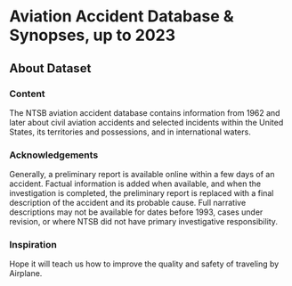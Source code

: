 # Aviation Accident Database & Synopses, up to 2023
## About Dataset
### Content
The NTSB aviation accident database contains information from 1962 and
later about civil aviation accidents and selected incidents within the
United States, its territories and possessions, and in international
waters.
### Acknowledgements
Generally, a preliminary report is available online within a few days of
an accident. Factual information is added when available, and when the
investigation is completed, the preliminary report is replaced with a
final description of the accident and its probable cause. Full narrative
descriptions may not be available for dates before 1993, cases under
revision, or where NTSB did not have primary investigative
responsibility.
### Inspiration
Hope it will teach us how to improve the quality and safety of traveling
by Airplane.
``` python
```